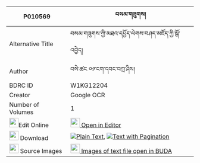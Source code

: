 |P010569|བསམ་གཟུགས། 
| --- | --- 
|Alternative Title |བསམ་གཟུགས་ཀྱི་མཐའ་དཔྱོད་ལེགས་བཤད་མཛོད་ཀྱི་སྒོ་འབྱེད།
|Author| བསེ་ཚང ༠༡་ངག་དབང་བཀྲ་ཤིས།
|BDRC ID | W1KG12204
|Creator | Google OCR
|Number of Volumes| 1
|<img width="25" src="https://img.icons8.com/color/25/000000/edit-property.png">Edit Online| [<img width="25" src="https://avatars.githubusercontent.com/u/45091458?s=200&v=4"> Open in Editor](http://editor.openpecha.org/P010569)
|<img width="25" src="https://img.icons8.com/fluent/48/000000/download-2.png"/>  Download | [![](https://img.icons8.com/color/20/000000/txt.png)Plain Text](https://github.com/Openpecha/P010569/releases/download/v1/sam_zuk_plain_P010569.zip), [![](https://img.icons8.com/color/20/000000/txt.png)Text with Pagination](https://github.com/Openpecha/P010569/releases/download/v1/sam_zuk_pages_P010569.zip)
|<img width="25" src="https://img.icons8.com/plasticine/100/000000/pictures-folder.png"/>  Source Images | [<img width="25" src="https://library.bdrc.io/icons/BUDA-small.svg"> Images of text file open in BUDA](https://library.bdrc.io/show/bdr:W1KG12204)